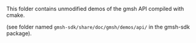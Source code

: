 This folder contains unmodified demos of the gmsh API compiled with cmake.

(see folder named `gmsh-sdk/share/doc/gmsh/demos/api/` in the gmsh-sdk package).
